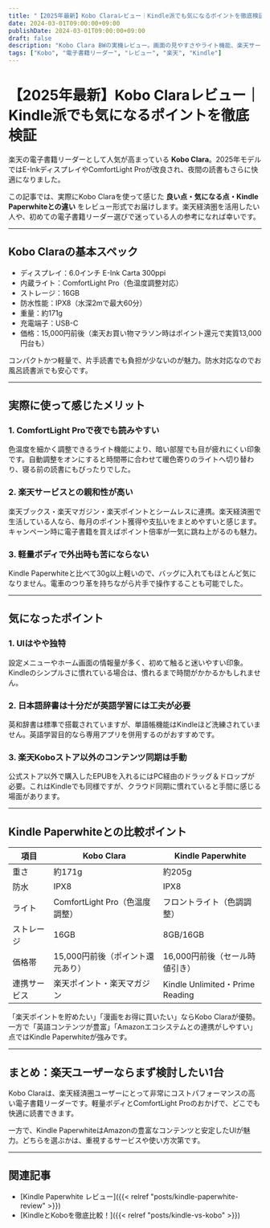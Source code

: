 ```yaml
---
title: "【2025年最新】Kobo Claraレビュー｜Kindle派でも気になるポイントを徹底検証"
date: 2024-03-01T09:00:00+09:00
publishDate: 2024-03-01T09:00:00+09:00
draft: false
description: "Kobo Clara BWの実機レビュー。画面の見やすさやライト機能、楽天サービスとの連携、漫画や雑誌の読み心地、Kindleとの違いまで詳しく紹介。"
tags: ["Kobo", "電子書籍リーダー", "レビュー", "楽天", "Kindle"]
---
```


# 【2025年最新】Kobo Claraレビュー｜Kindle派でも気になるポイントを徹底検証

楽天の電子書籍リーダーとして人気が高まっている **Kobo Clara**。2025年モデルではE-InkディスプレイやComfortLight Proが改良され、夜間の読書もさらに快適になりました。

この記事では、実際にKobo Claraを使って感じた **良い点・気になる点・Kindle Paperwhiteとの違い** をレビュー形式でお届けします。楽天経済圏を活用したい人や、初めての電子書籍リーダー選びで迷っている人の参考になれば幸いです。

---

## Kobo Claraの基本スペック

- ディスプレイ：6.0インチ E-Ink Carta 300ppi
- 内蔵ライト：ComfortLight Pro（色温度調整対応）
- ストレージ：16GB
- 防水性能：IPX8（水深2mで最大60分）
- 重量：約171g
- 充電端子：USB-C
- 価格：15,000円前後（楽天お買い物マラソン時はポイント還元で実質13,000円台も）

コンパクトかつ軽量で、片手読書でも負担が少ないのが魅力。防水対応なのでお風呂読書派でも安心です。

---

## 実際に使って感じたメリット

### 1. ComfortLight Proで夜でも読みやすい
色温度を細かく調整できるライト機能により、暗い部屋でも目が疲れにくい印象です。自動調整をオンにすると時間帯に合わせて暖色寄りのライトへ切り替わり、寝る前の読書にもぴったりでした。

### 2. 楽天サービスとの親和性が高い
楽天ブックス・楽天マガジン・楽天ポイントとシームレスに連携。楽天経済圏で生活している人なら、毎月のポイント獲得や支払いをまとめやすいと感じます。キャンペーン時に電子書籍を買えばポイント倍率が一気に跳ね上がるのも魅力。

### 3. 軽量ボディで外出時も苦にならない
Kindle Paperwhiteと比べて30g以上軽いので、バッグに入れてもほとんど気になりません。電車のつり革を持ちながら片手で操作することも可能でした。

---

## 気になったポイント

### 1. UIはやや独特
設定メニューやホーム画面の情報量が多く、初めて触ると迷いやすい印象。Kindleのシンプルさに慣れている場合は、慣れるまで時間がかかるかもしれません。

### 2. 日本語辞書は十分だが英語学習には工夫が必要
英和辞書は標準で搭載されていますが、単語帳機能はKindleほど洗練されていません。英語学習目的なら専用アプリを併用するのがおすすめです。

### 3. 楽天Koboストア以外のコンテンツ同期は手動
公式ストア以外で購入したEPUBを入れるにはPC経由のドラッグ＆ドロップが必要。これはKindleでも同様ですが、クラウド同期に慣れていると手間に感じる場面があります。

---

## Kindle Paperwhiteとの比較ポイント

| 項目 | Kobo Clara | Kindle Paperwhite |
| --- | --- | --- |
| 重さ | 約171g | 約205g |
| 防水 | IPX8 | IPX8 |
| ライト | ComfortLight Pro（色温度調整） | フロントライト（色調調整） |
| ストレージ | 16GB | 8GB/16GB |
| 価格帯 | 15,000円前後（ポイント還元あり） | 16,000円前後（セール時値引き） |
| 連携サービス | 楽天ポイント・楽天マガジン | Kindle Unlimited・Prime Reading |

「楽天ポイントを貯めたい」「漫画をお得に買いたい」ならKobo Claraが優勢。一方で「英語コンテンツが豊富」「Amazonエコシステムとの連携がしやすい」点ではKindle Paperwhiteが強みです。

---

## まとめ：楽天ユーザーならまず検討したい1台

Kobo Claraは、楽天経済圏ユーザーにとって非常にコストパフォーマンスの高い電子書籍リーダーです。軽量ボディとComfortLight Proのおかげで、どこでも快適に読書できます。

一方で、Kindle PaperwhiteはAmazonの豊富なコンテンツと安定したUIが魅力。どちらを選ぶかは、重視するサービスや使い方次第です。

---

## 関連記事
- [Kindle Paperwhite レビュー]({{< relref "posts/kindle-paperwhite-review" >}})
- [KindleとKoboを徹底比較！]({{< relref "posts/kindle-vs-kobo" >}})

